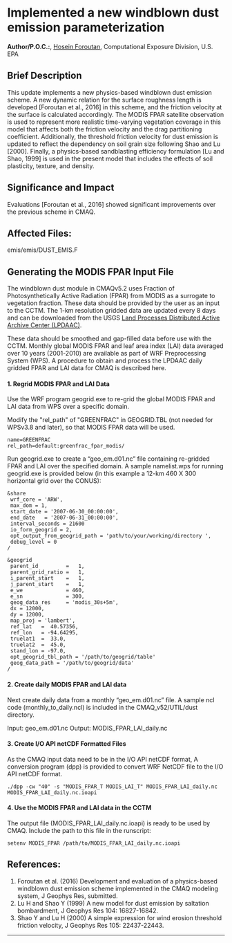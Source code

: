 # Implemented a new windblown dust emission parameterization

**Author/P.O.C.:**, [Hosein Foroutan](mailto:foroutan.hosein@epa.gov), Computational Exposure Division, U.S. EPA

## Brief Description

This update implements a new physics-based windblown dust emission scheme. A new dynamic relation for the surface roughness length is developed [Foroutan et al., 2016] in this scheme, and the friction velocity at the surface is calculated accordingly. The MODIS FPAR satellite observation is used to represent more realistic time-varying vegetation coverage in this model that affects both the friction velocity and the drag partitioning coefficient. Additionally, the threshold friction velocity for dust emission is updated to reflect the dependency on soil grain size following Shao and Lu [2000]. Finally, a physics-based sandblasting efficiency formulation [Lu and Shao, 1999] is used in the present model that includes the effects of soil plasticity, texture, and density.

## Significance and Impact

Evaluations [Foroutan et al., 2016] showed significant improvements over the previous scheme in CMAQ.

## Affected Files:
emis/emis/DUST_EMIS.F  

## Generating the MODIS FPAR Input File

The windblown dust module in CMAQv5.2 uses Fraction of Photosynthetically Active Radiation (FPAR) from MODIS as a surrogate to vegetation fraction. These data should be provided by the user as an input to the CCTM. The 1-km resolution gridded data are updated every 8 days and can be downloaded from the USGS [Land Processes Distributed Active Archive Center (LPDAAC)](https://lpdaac.usgs.gov/dataset_discovery/modis/modis_products_table/mod15a2).

These data should be smoothed and gap-filled data before use with the CCTM. Monthly global MODIS FPAR and leaf area index (LAI) data averaged over 10 years (2001-2010) are available as part of WRF Preprocessing System (WPS). A procedure to obtain and process the LPDAAC daily gridded FPAR and LAI data for CMAQ is described here.

#### 1. Regrid MODIS FPAR and LAI Data

Use the WRF program geogrid.exe to re-grid the global MODIS FPAR and LAI data from WPS over a specific domain.

Modify the "rel_path" of "GREENFRAC" in GEOGRID.TBL (not needed for WPSv3.8 and later), so that MODIS FPAR data will be used.

```
name=GREENFRAC
rel_path=default:greenfrac_fpar_modis/
```

Run geogrid.exe to create a “geo_em.d01.nc” file containing re-gridded FPAR and LAI over the specified domain. A sample namelist.wps for running geogrid.exe is provided below (in this example a 12-km 460 X 300 horizontal grid over the CONUS):

```
&share
 wrf_core = 'ARW',
 max_dom = 1,
 start_date = '2007-06-30_00:00:00',
 end_date   = '2007-06-31_00:00:00',
 interval_seconds = 21600
 io_form_geogrid = 2,
 opt_output_from_geogrid_path = 'path/to/your/working/directory ',
 debug_level = 0
/

&geogrid
 parent_id         =   1,
 parent_grid_ratio =   1,
 i_parent_start    =   1,
 j_parent_start    =   1,
 e_we              = 460,
 e_sn              = 300,
 geog_data_res     = 'modis_30s+5m',
 dx = 12000,
 dy = 12000,
 map_proj = 'lambert',
 ref_lat   =  40.57356,
 ref_lon   = -94.64295,
 truelat1  =  33.0,
 truelat2  =  45.0,
 stand_lon = -97.0,
 opt_geogrid_tbl_path = '/path/to/geogrid/table'
 geog_data_path = '/path/to/geogrid/data'
/
```

#### 2. Create daily MODIS FPAR and LAI data

Next create daily data from a monthly “geo_em.d01.nc” file. A sample ncl code (monthly_to_daily.ncl) is included in the CMAQ_v52/UTIL/dust directory.

Input: geo_em.d01.nc
Output: MODIS_FPAR_LAI_daily.nc


#### 3. Create I/O API netCDF Formatted Files

As the CMAQ input data need to be in the I/O API netCDF format, A conversion program (dpp) is provided to convert WRF NetCDF file to the I/O API netCDF format.

```
./dpp -cw "40" -s "MODIS_FPAR_T MODIS_LAI_T" MODIS_FPAR_LAI_daily.nc MODIS_FPAR_LAI_daily.nc.ioapi
```

#### 4. Use the MODIS FPAR and LAI data in the CCTM

The output file (MODIS_FPAR_LAI_daily.nc.ioapi) is ready to be used by CMAQ. Include the path to this file in the runscript:

```
setenv MODIS_FPAR /path/to/MODIS_FPAR_LAI_daily.nc.ioapi
```

## References:

1. Foroutan et al. (2016) Development and evaluation of a physics-based windblown dust emission scheme implemented in the CMAQ modeling system, J Geophys Res, submitted.  
2. Lu H and Shao Y (1999) A new model for dust emission by saltation bombardment, J Geophys Res 104: 16827-16842.
3. Shao Y and Lu H (2000) A simple expression for wind erosion threshold friction velocity, J Geophys Res 105: 22437-22443.


-----
<!---
### Relevant Pull Requests:

  [PR #26](https://github.com/USEPA/CMAQ_Dev/pull/26)  
  [PR #135](https://github.com/USEPA/CMAQ_Dev/pull/135)  

### Commit IDs:

a8216accbe0830eb90b7d5af8c22612c2c964785  
8705282abed3f5f6e870d99ac97ba6c554668672  
5a4cb1103fb09c429cb93010a864e9f1431e6acf  
918ad000e648b4b3b6db091ab514fcb91b636190  
--->
